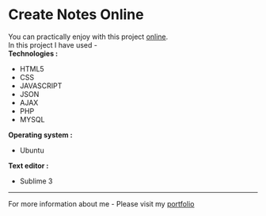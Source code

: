 # Create Notes Online
You can practically enjoy with this project [online](http://sharenotes.xyz).  
In this project I have used -  
**Technologies :**
- HTML5
- CSS
- JAVASCRIPT
- JSON
- AJAX
- PHP
- MYSQL  

**Operating system :**
- Ubuntu

**Text editor :**
- Sublime 3  
---
For more information about me -
Please visit my 
[portfolio](http://portfolio.sharenotes.xyz/)

